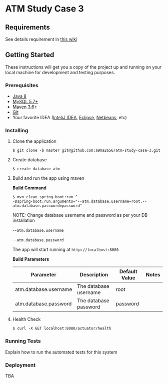# ATM Study Case 3

## Requirements
See details requirement in [this wiki](https://github.com/Mitrais/java-bootcamp-working/wiki)

## Getting Started
These instructions will get you a copy of the project up and running on your local machine for development and testing purposes.
### Prerequisites
- [Java 8](https://adoptopenjdk.net/?variant=openjdk8&jvmVariant=hotspot)
- [MySQL 5.7+](https://dev.mysql.com/downloads/mysql/)
- [Maven 3.6+](https://maven.apache.org/download.cgi)
- [Git](https://git-scm.com/downloads)
- Your favorite IDEA ([InteliJ IDEA](https://www.jetbrains.com/idea/download/#section=windows), [Eclipse](https://www.eclipse.org/downloads/), [Netbeans](https://netbeans.apache.org/download/index.html), etc)

### Installing
1. Clone the application
   ~~~shell script
   $ git clone -b master git@github.com:a9ma2656/atm-study-case-3.git
   ~~~
2. Create database
   ~~~shell script
   $ create database atm
   ~~~
3. Build and run the app using maven

   **Build Command**
   ~~~shell script
   $ mvn clean spring-boot:run ^
   -Dspring-boot.run.arguments="--atm.database.username=root,--atm.database.password=password"
   ~~~
   
   NOTE: Change database username and password as per your DB installation
   
    --`atm.database.username`
    
    --`atm.database.password`

   The app will start running at `http://localhost:8080`
   
   **Build Parameters**
   
   | Parameter | Description | Default Value |  Notes |
   | --- | --- | --- | --- |
   | atm.database.username | The database username | root | |
   | atm.database.password | The database password | password | |

4. Health Check
   ~~~shell script
   $ curl -X GET localhost:8080/actuator/health
   ~~~

### Running Tests
Explain how to run the automated tests for this system

### Deployment
TBA